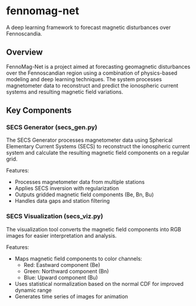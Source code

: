 # fennomag-net

A deep learning framework to forecast magnetic disturbances over Fennoscandia.

## Overview

FennoMag-Net is a project aimed at forecasting geomagnetic disturbances over the Fennoscandian region using a combination of physics-based modeling and deep learning techniques. The system processes magnetometer data to reconstruct and predict the ionospheric current systems and resulting magnetic field variations.

## Key Components

### SECS Generator (secs_gen.py)

The SECS Generator processes magnetometer data using Spherical Elementary Current Systems (SECS) to reconstruct the ionospheric current system and calculate the resulting magnetic field components on a regular grid.

Features:
- Processes magnetometer data from multiple stations
- Applies SECS inversion with regularization
- Outputs gridded magnetic field components (Be, Bn, Bu)
- Handles data gaps and station filtering

### SECS Visualization (secs_viz.py)

The visualization tool converts the magnetic field components into RGB images for easier interpretation and analysis.

Features:
- Maps magnetic field components to color channels:
  - Red: Eastward component (Be)
  - Green: Northward component (Bn)
  - Blue: Upward component (Bu)
- Uses statistical normalization based on the normal CDF for improved dynamic range
- Generates time series of images for animation
